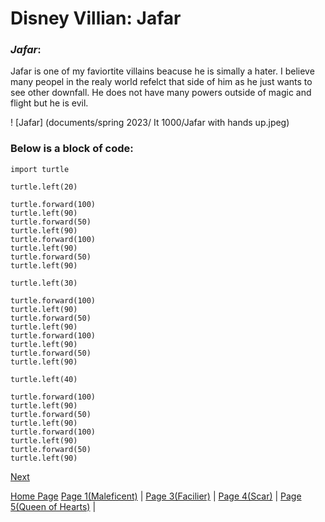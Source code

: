 # **Disney Villian: Jafar**

### *Jafar*: 
Jafar is one of my faviortite villains beacuse he is simally a hater. I believe many peopel in the realy world refelct that side of him as he just wants to see other downfall. He does not have many powers outside of magic and flight but he is evil.  

! [Jafar] (documents/spring 2023/ It 1000/Jafar with hands up.jpeg)

### Below is a block of code:
```
import turtle

turtle.left(20)
            
turtle.forward(100)
turtle.left(90)
turtle.forward(50)
turtle.left(90)
turtle.forward(100)
turtle.left(90)
turtle.forward(50)
turtle.left(90)

turtle.left(30)

turtle.forward(100)
turtle.left(90)
turtle.forward(50)
turtle.left(90)
turtle.forward(100)
turtle.left(90)
turtle.forward(50)
turtle.left(90)

turtle.left(40)

turtle.forward(100)
turtle.left(90)
turtle.forward(50)
turtle.left(90)
turtle.forward(100)
turtle.left(90)
turtle.forward(50)
turtle.left(90)

```
[Next](markdown_page_3.md)

[Home Page](Home_page.md)
[Page 1(Maleficent)](markdown_page_1.md) | 
[Page 3(Facilier)](markdown_page_3.md) | 
[Page 4(Scar)](markdown_page_4.md) | 
[Page 5(Queen of Hearts)](markdown_page_5.md) |